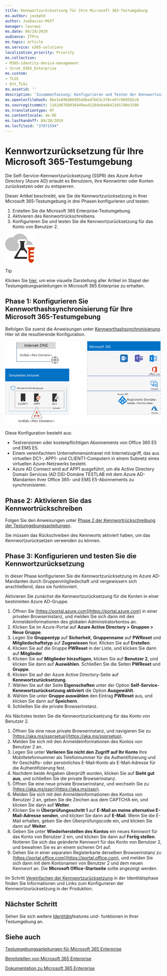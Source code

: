 ```yaml
---
title: Kennwortzurücksetzung für Ihre Microsoft 365-Testumgebung
ms.author: josephd
author: JoeDavies-MSFT
manager: laurawi
ms.date: 04/19/2019
audience: ITPro
ms.topic: article
ms.service: o365-solutions
localization_priority: Priority
ms.collection:
- M365-identity-device-management
- Strat_O365_Enterprise
ms.custom:
- TLGS
- Ent_TLGs
ms.assetid: ''
description: 'Zusammenfassung: Konfigurieren und Testen der Kennwortzurücksetzung für Ihre Microsoft 365-Testumgebung.'
ms.openlocfilehash: 8be1e898d0b995ddbed7b63c2f0ce07c969592c8
ms.sourcegitcommit: 1162d676b036449ea4220de8a6642165190e3398
ms.translationtype: HT
ms.contentlocale: de-DE
ms.lasthandoff: 09/20/2019
ms.locfileid: "37071594"
---
```

# <a name="password-reset-for-your-microsoft-365-test-environment"></a>Kennwortzurücksetzung für Ihre Microsoft 365-Testumgebung

Die Self-Service-Kennwortzurücksetzung (SSPR) des Azure Active Directory (Azure AD) erlaubt es Benutzern, ihre Kennwörter oder Konten zurücksetzen oder zu entsperren. 

Dieser Artikel beschreibt, wie Sie die Kennwortzurücksetzung in Ihrer Microsoft 365-Testumgebung in drei Phasen konfigurieren und testen:

1.  Erstellen Sie die Microsoft 365 Enterprise-Testumgebung.
2.  Aktivieren des Kennwortrückschreibens.
3.  Konfigurieren Sie und testen Sie die Kennwortzurücksetzung für das Konto von Benutzer 2.
    
![Testumgebungsanleitungen für die Microsoft-Cloud](media/m365-enterprise-test-lab-guides/cloud-tlg-icon.png) 
    
> [!TIP]
> Klicken Sie [hier](https://aka.ms/m365etlgstack), um eine visuelle Darstellung aller Artikel im Stapel der Testumgebungsanleitungen in Microsoft 365 Enterprise zu erhalten.

## <a name="phase-1-configure-password-hash-synchronization-for-your-microsoft-365-test-environment"></a>Phase 1: Konfigurieren Sie Kennworthashsynchronisierung für Ihre Microsoft 365-Testumgebung

Befolgen Sie zuerst die Anweisungen unter [Kennworthashsynchronisierung](password-hash-sync-m365-ent-test-environment.md). Hier ist die resultierende Konfiguration.
  
![Das simulierte Unternehmen mit Kennworthashsynchronisierung für die Testumgebung](media/pass-through-auth-m365-ent-test-environment/Phase1.png)
  
Diese Konfiguration besteht aus: 
  
- Testversionen oder kostenpflichtigen Abonnements von Office 365 E5 und EMS E5.
- Einem vereinfachtem Unternehmensintranet mit Internetzugriff, das aus virtuellen DC1-, APP1- und CLIENT1-Computern in einem Subnetz eines virtuellen Azure-Netzwerks besteht. 
- Azure AD Connect wird auf APP1 ausgeführt, um die Active Directory Domain Services (AD DS)-Domäne TESTLAB mit dem Azure AD-Mandanten Ihrer Office 365- und EMS E5-Abonnements zu synchronisieren.


## <a name="phase-2-enable-password-writeback"></a>Phase 2: Aktivieren Sie das Kennwortrückschreiben

Folgen Sie den Anweisungen unter [Phase 2 der Kennwortrückschreibung der Testumgebungsanleitungen](password-writeback-m365-ent-test-environment.md#phase-2-enable-password-writeback-for-the-testlab-ad-ds-domain).

Sie müssen das Rückschreiben des Kennworts aktiviert haben, um das Kennwortzurücksetzen verwenden zu können.
  
## <a name="phase-3-configure-and-test-password-reset"></a>Phase 3: Konfigurieren und testen Sie die Kennwortzurücksetzung

In dieser Phase konfigurieren Sie die Kennwortzurücksetzung im Azure AD-Mandanten durch Gruppenmitgliedschaft und vergewissern sich anschließend, dass sie funktioniert.

Aktivieren Sie zunächst die Kennwortzurücksetzung für die Konten in einer bestimmten Azure AD-Gruppe.

1. Öffnen Sie [https://portal.azure.com](https://portal.azure.com) in einer privaten Browserinstanz, und melden Sie sich dann mit den Anmeldeinformationen des globalen Administratorkontos an.
2. Klicken Sie im Azure-Portal auf **Azure Active Directory > Gruppen > Neue Gruppe**.
3. Legen Sie **Gruppentyp** auf **Sicherheit**, **Gruppenname** auf **PWReset** und **Mitgliedschaftstyp** auf **Zugewiesen** fest. Klicken Sie auf **Erstellen**.
5. Klicken Sie auf die Gruppe **PWReset** in der Liste, und klicken Sie dann auf **Mitglieder**.
6. Klicken Sie auf **Mitglieder hinzufügen**, klicken Sie auf **Benutzer 2**, und klicken Sie dann auf **Auswählen**. Schließen Sie die Seiten **PWReset** und **Gruppe**.
7. Klicken Sie auf der Azure Active Directory-Seite auf **Kennwortzurücksetzung**.
8. Wählen Sie auf der Seite **Eigenschaften** unter der Option **Self-Service-Kennwortzurücksetzung aktiviert** die Option **Ausgewählt**.
9. Wählen Sie unter **Gruppe auswählen** den Eintrag **PWReset** aus, und klicken Sie dann auf **Speichern**.
10. Schließen Sie die private Browserinstanz.

Als Nächstes testen Sie die Kennwortzurücksetzung für das Konto von Benutzer 2.

1. Öffnen Sie eine neue private Browserinstanz, und navigieren Sie zu [https://aka.ms/ssprsetup](https://aka.ms/ssprsetup).
2. Melden Sie sich mit den Anmeldeinformationen des Kontos von Benutzer 2 an.
3. Legen Sie unter **Verlieren Sie nicht den Zugriff auf Ihr Konto** Ihre Mobiltelefonnummer als Telefonnummer für die Authentifizierung und Ihr Geschäfts- oder persönliches E-Mail-Konto als E-Mail-Adresse für die Authentifizierung fest.
4. Nachdem beide Angaben überprüft wurden, klicken Sie auf **Sieht gut aus**, und schließen Sie die private Browserinstanz.
5. Öffnen Sie eine neue private Browserinstanz, und wechseln Sie zu [https://aka.ms/sspr](https://aka.ms/sspr).
6. Melden Sie sich mit den Anmeldeinformationen des Kontos von Benutzer 2 an, geben Sie die Zeichen aus dem CAPTCHA ein, und klicken Sie dann auf **Weiter**.
8. Klicken Sie in **Überprüfungsschritt 1** auf **E-Mail an meine alternative E-Mail-Adresse senden**, und klicken Sie dann auf **E-Mail**. Wenn Sie die E-Mail erhalten, geben Sie den Überprüfungscode ein, und klicken Sie dann auf **Weiter**.
9. Geben Sie unter **Wiederherstellen des Kontos** ein neues Kennwort für das Konto von Benutzer 2 ein, und klicken Sie dann auf **Fertig stellen**. Notieren Sie sich das geänderte Kennwort für das Konto von Benutzer 2, und bewahren Sie es an einem sicheren Ort auf.
10. Gehen Sie in einer separaten Registerkarte derselben Browserinstanz zu [https://portal.office.com](https://portal.office.com), und melden Sie sich dann mit dem Kontonamen von Benutzer 2 und dem neuen Kennwort an. Die **Microsoft Office-Startseite** sollte angezeigt werden.

Im Schritt [Vereinfachen der Kennwortzurücksetzung](identity-secure-your-passwords.md#identity-pw-reset) in der Identitätsphase finden Sie Informationen und Links zum Konfigurieren der Kennwortzurücksetzung in der Produktion.

## <a name="next-step"></a>Nächster Schritt

Sehen Sie sich weitere [Identitäts](m365-enterprise-test-lab-guides.md#identity)features und- funktionen in Ihrer Testumgebung an.

## <a name="see-also"></a>Siehe auch

[Testumgebungsanleitungen für Microsoft 365 Enterprise](m365-enterprise-test-lab-guides.md)

[Bereitstellen von Microsoft 365 Enterprise](deploy-microsoft-365-enterprise.md)

[Dokumentation zu Microsoft 365 Enterprise](https://docs.microsoft.com/microsoft-365-enterprise/)
